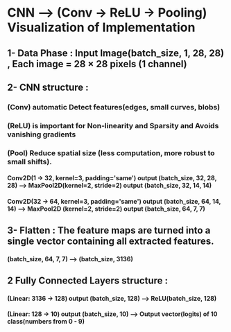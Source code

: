 # CNN --> (Conv → ReLU → Pooling) Visualization of Implementation

## 1- Data Phase : Input Image(batch_size, 1, 28, 28) , Each image = 28 × 28 pixels (1 channel)

## 2- CNN structure :
### (Conv) automatic Detect features(edges, small curves, blobs)
### (ReLU) is important for Non-linearity and Sparsity and Avoids vanishing gradients
### (Pool) Reduce spatial size (less computation, more robust to small shifts).
#### Conv2D(1 → 32, kernel=3, padding='same') output (batch_size, 32, 28, 28) --> MaxPool2D(kernel=2, stride=2) output (batch_size, 32, 14, 14)
#### Conv2D(32 → 64, kernel=3, padding='same') output (batch_size, 64, 14, 14) --> MaxPool2D (kernel=2, stride=2) output (batch_size, 64, 7, 7)

## 3- Flatten : The feature maps are turned into a single vector containing all extracted features.
#### (batch_size, 64, 7, 7) --> (batch_size, 3136)

## 2 Fully Connected Layers structure : 
#### (Linear: 3136 → 128) output (batch_size, 128) --> ReLU(batch_size, 128)
#### (Linear: 128 → 10) output (batch_size, 10) --> Output vector(logits) of 10 class(numbers from 0 - 9)
